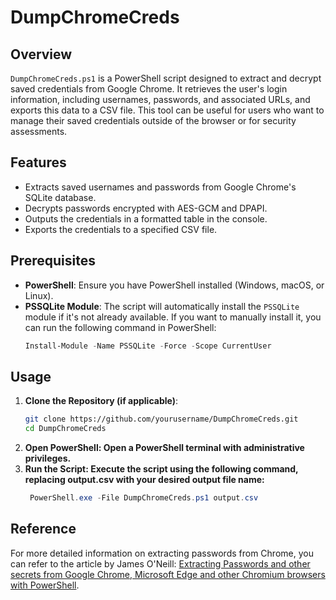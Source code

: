 # DumpChromeCreds

## Overview

`DumpChromeCreds.ps1` is a PowerShell script designed to extract and decrypt saved credentials from Google Chrome. It retrieves the user's login information, including usernames, passwords, and associated URLs, and exports this data to a CSV file. This tool can be useful for users who want to manage their saved credentials outside of the browser or for security assessments.

## Features

- Extracts saved usernames and passwords from Google Chrome's SQLite database.
- Decrypts passwords encrypted with AES-GCM and DPAPI.
- Outputs the credentials in a formatted table in the console.
- Exports the credentials to a specified CSV file.

## Prerequisites

- **PowerShell**: Ensure you have PowerShell installed (Windows, macOS, or Linux).
- **PSSQLite Module**: The script will automatically install the `PSSQLite` module if it's not already available. If you want to manually install it, you can run the following command in PowerShell:
  ```powershell
  Install-Module -Name PSSQLite -Force -Scope CurrentUser


## Usage

1. **Clone the Repository (if applicable)**:
   ```bash
   git clone https://github.com/yourusername/DumpChromeCreds.git
   cd DumpChromeCreds

2. **Open PowerShell: Open a PowerShell terminal with administrative privileges.**
3. **Run the Script: Execute the script using the following command, replacing output.csv with your desired output file name:**
   ```powershell
    PowerShell.exe -File DumpChromeCreds.ps1 output.csv


## Reference
For more detailed information on extracting passwords from Chrome, you can refer to the article by James O'Neill: [Extracting Passwords and other secrets from Google Chrome, Microsoft Edge and other Chromium browsers with PowerShell](https://jhoneill.github.io/powershell/2020/11/23/Chrome-Passwords.html).

